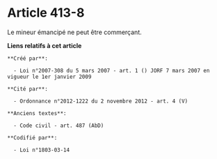 # Article 413-8

Le mineur émancipé ne peut être commerçant.

**Liens relatifs à cet article**

	**Créé par**:

	  - Loi n°2007-308 du 5 mars 2007 - art. 1 () JORF 7 mars 2007 en vigueur le 1er janvier 2009

	**Cité par**:

	  - Ordonnance n°2012-1222 du 2 novembre 2012 - art. 4 (V)

	**Anciens textes**:

	  - Code civil - art. 487 (AbD)

	**Codifié par**:

	  - Loi n°1803-03-14
